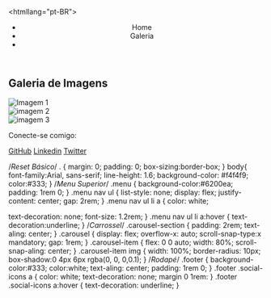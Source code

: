 <!DOCTYPE html>

<htmllang="pt-BR">
<head>
 <meta charset="UTF-8">
 <meta name="viewport"
 content="width=device-width,initial-scale=1.0">
  <title> Página com Menu, Carrossel e 
  Rodapé</title>
 <link rel="stylesheet" hrf="style.css">
</head>
<body>
<!--Menu Superior-->
<header class="menu">
 <nav>
 <ul>
  <li><a hrf="#home">Home</a></li>
  <li><a hrf="#galeria">Galeria</a></li>
  <li><a hrf="#contato"></a></li>
    </ul>
   </nav>
  </header>

 <!--Carrossel de imagens-->
 <section id="galeria"
class="carousel-section">
 <h2>Galeria de Imagens</h2>
 <div class="carousel">
  <div class="carousel-item"><img src="https://via.placeholder.com/800x400"
 alt="Imagem 1"><div>
  <div class="carousel-item"><img src="https://via.placeholder.com/800x400"
 alt="imagem 2"><div>
  <div class="=carousel-item"><img src="https://via.placeholder.com/800x400"
 alt="imagem 3"></div>
  </div>
 </section>
<!--Rodapé-->
<footer id="contato" class="footer"> 
 <p>Conecte-se comigo:</p>
 <div class="social-icons">
   <a href="https://github.com"
target="_blank">GitHub</a>
   <a href="https://linkedin.com"
target="_blank">Linkedin</a>
   <a href="https://twitter.com'
target="blank'>Twitter</a>
  </div>
 </footer>
</body>
</html>

/*Reset Básico*/
. {
 margin: 0;
 padding: 0;
 box-sizing:border-box;
 }
body{
 font-family:Arial, sans-serif;
 line-height: 1.6;
 background-color: #f4f4f9;
 color:#333;
 }
/*Menu Superior*/
.menu {
 background-color:#6200ea;
 padding: 1rem 0;
 }
 .menu nav ul {
 list-style: none;
 display: flex;
 justify-content: center;
 gap: 2rem;
 }
 .menu nav ul li a {
  color: white;
  
  text-decoration: none;
  font-size: 1.2rem;
  }
  .menu nav ul li a:hover {
    text-decoration:underline;
    }
   /*Carrossel*/
   .carousel-section {
     padding: 2rem;
     text-aling: center;
     }
     .carousel {
      display: flex;
      overflow-x: auto;
      scroll-snap-type:x mandatory;
      gap: 1rem;
      }
      .carousel-item {
        flex: 0 0 auto;
        width: 80%;
        scroll-snap-aling: center;
        }
       .carousel-item img {
         width: 100%;
         border-radius: 10px;
         box-shadow:0 4px 6px rgba(0, 0, 0,0.1);
         }
       /*Rodapé*/
      .footer {
       background-color:#333;
       color:white;
       text-aling: center;
       padding: 1rem 0;
       }
      .footer .social-icons a {
         color: white;
         text-decoration: none;
         margin 0 1rem:
         }
      .footer .social-icons a:hover {
       text-decoration: underline;
       }
       
         

 























